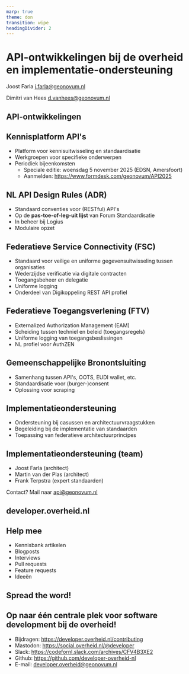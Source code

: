 ```yaml
---
marp: true
theme: don
transition: wipe
headingDivider: 2
---
```


# API-ontwikkelingen bij de overheid en implementatie-ondersteuning

<!-- _class: title -->

Joost Farla
<j.farla@geonovum.nl>

Dimitri van Hees
<d.vanhees@geonovum.nl>

## API-ontwikkelingen

<!-- _class: title -->

## Kennisplatform API's

- Platform voor kennisuitwisseling en standaardisatie
- Werkgroepen voor specifieke onderwerpen
- Periodiek bijeenkomsten
  - Speciale editie: woensdag 5 november 2025 (EDSN, Amersfoort)
  - Aanmelden: https://www.formdesk.com/geonovum/API2025

## NL API Design Rules (ADR)

- Standaard conventies voor (RESTful) API's
- Op de **pas-toe-of-leg-uit lijst** van Forum Standaardisatie
- In beheer bij Logius
- Modulaire opzet

## Federatieve Service Connectivity (FSC)

- Standaard voor veilige en uniforme gegevensuitwisseling tussen organisaties
- Wederzijdse verificatie via digitale contracten
- Toegangsbeheer en delegatie
- Uniforme logging
- Onderdeel van Digikoppeling REST API profiel

## Federatieve Toegangsverlening (FTV)

- Externalized Authorization Management (EAM)
- Scheiding tussen techniel en beleid (toegangsregels)
- Uniforme logging van toegangsbeslissingen
- NL profiel voor AuthZEN

## Gemeenschappelijke Bronontsluiting

- Samenhang tussen API's, OOTS, EUDI wallet, etc.
- Standaardisatie voor (burger-)consent
- Oplossing voor scraping

## Implementatieondersteuning

- Ondersteuning bij casussen en architectuurvraagstukken
- Begeleiding bij de implementatie van standaarden
- Toepassing van federatieve architectuurprincipes

## Implementatieondersteuning (team)

- Joost Farla (architect)
- Martin van der Plas (architect)
- Frank Terpstra (expert standaarden)

Contact? Mail naar api@geonovum.nl

## developer.overheid.nl

<!-- _class: title -->

## Help mee

- Kennisbank artikelen
- Blogposts
- Interviews
- Pull requests
- Feature requests
- Ideeën

## Spread the word!

<!-- _class: title -->

## Op naar één centrale plek voor software development bij de overheid!

<!-- _class: title -->

- Bijdragen: <https://developer.overheid.nl/contributing>
- Mastodon: <https://social.overheid.nl/@developer>
- Slack: <https://codefornl.slack.com/archives/CFV4B3XE2>
- Github: <https://github.com/developer-overheid-nl>
- E-mail: <developer.overheid@geonovum.nl>
